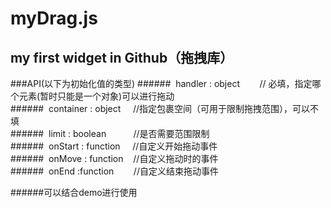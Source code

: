 myDrag.js
=====

my first widget in Github（拖拽库） 
-----


###API(以下为初始化值的类型)
######&nbsp;&nbsp;handler : object&nbsp;&nbsp;&nbsp;&nbsp;&nbsp;&nbsp;&nbsp;&nbsp;// 必填，指定哪个元素(暂时只能是一个对象)可以进行拖动<br>
######&nbsp;&nbsp;container : object &nbsp;&nbsp;&nbsp;&nbsp;//指定包裹空间（可用于限制拖拽范围），可以不填<br>
######&nbsp;&nbsp;limit : boolean    &nbsp;&nbsp;&nbsp;&nbsp;&nbsp;&nbsp;&nbsp;&nbsp;&nbsp;&nbsp;//是否需要范围限制<br>
######&nbsp;&nbsp;onStart : function  &nbsp;&nbsp;&nbsp;&nbsp;//自定义开始拖动事件<br>
######&nbsp;&nbsp;onMove : function &nbsp;&nbsp; //自定义拖动时的事件<br>
######&nbsp;&nbsp;onEnd :function   &nbsp;&nbsp;&nbsp;&nbsp;&nbsp;&nbsp; //自定义结束拖动事件<br>

######可以结合demo进行使用

